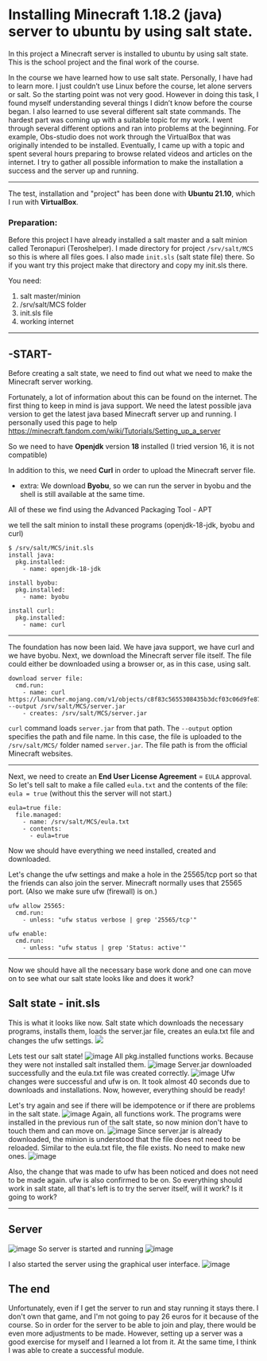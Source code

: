 # Installing Minecraft 1.18.2 (java) server to ubuntu by using salt state.

In this project a Minecraft server is installed to ubuntu by using salt state. This is the school project and the final work of the course.

In the course we have learned how to use salt state. Personally, I have had to learn more. I just couldn’t use Linux before the course, let alone servers or salt.
So the starting point was not very good. However in doing this task, I found myself understanding several things I didn’t know before the course began. I also learned to use several different salt state commands. The hardest part was coming up with a suitable topic for my work. I went through several different options and ran into problems at the beginning. For example, Obs-studio does not work through the VirtualBox that was originally intended to be installed. Eventually, I came up with a topic and spent several hours preparing to browse related videos and articles on the internet. I try to gather all possible information to make the installation a success and the server up and running.

----------

The test, installation and "project" has been done with **Ubuntu 21.10**, which I run with **VirtualBox**.

### Preparation: 
Before this project I have already installed a salt master and a salt minion called Teronapuri (Teroshelper).
I made directory for project `/srv/salt/MCS` so this is where all files goes. I also made `init.sls` (salt state file) there. So if you want try this project make that directory and copy my init.sls there. 

You need:
1. salt master/minion
2. /srv/salt/MCS folder
3. init.sls file
4. working internet

---------------

## -START-
Before creating a salt state, we need to find out what we need to make the Minecraft server working. 

Fortunately, a lot of information about this can be found on the internet. The first thing to keep in mind is java support. We need the latest possible java version to get the latest java based Minecraft server up and running. I personally used this page to help https://minecraft.fandom.com/wiki/Tutorials/Setting_up_a_server

So we need to have **Openjdk** version **18** installed (I tried version 16, it is not compatible)

In addition to this, we need **Curl** in order to upload the Minecraft server file.

+ extra: We download **Byobu**, so we can run the server in byobu and the shell is still available at the same time.

All of these we find using the Advanced Packaging Tool - APT

we tell the salt minion to install these programs (openjdk-18-jdk, byobu and curl)
```
$ /srv/salt/MCS/init.sls
install java:
  pkg.installed:
    - name: openjdk-18-jdk
     
install byobu:
  pkg.installed: 
    - name: byobu
     
install curl:
  pkg.installed:
    - name: curl
```

-----------------------

The foundation has now been laid. We have java support, we have curl and we have byobu. Next, we download the Minecraft server file itself. The file could either be downloaded using a browser or, as in this case, using salt.

```
download server file: 
  cmd.run:
    - name: curl https://launcher.mojang.com/v1/objects/c8f83c5655308435b3dcf03c06d9fe8740a77469/server.jar --output /srv/salt/MCS/server.jar
    - creates: /srv/salt/MCS/server.jar
```
`curl` command loads `server.jar` from that path. The `--output` option specifies the path and file name. In this case, the file is uploaded to the `/srv/salt/MCS/` folder named `server.jar`. The file path is from the official Minecraft websites.

-------------------------
Next, we need to create an **End User License Agreement** = `EULA` approval. So let's tell salt to make a file called `eula.txt` and the contents of the file: `eula = true` (without this the server will not start.)

```
eula=true file:
  file.managed:
    - name: /srv/salt/MCS/eula.txt
    - contents: 
      - eula=true
```
Now we should have everything we need installed, created and downloaded. 

Let's change the ufw settings and make a hole in the 25565/tcp port so that the friends can also join the server. Minecraft normally uses that 25565 port. (Also we make sure ufw (firewall) is on.)

```
ufw allow 25565:
  cmd.run:
    - unless: "ufw status verbose | grep '25565/tcp'"

ufw enable:
  cmd.run:
    - unless: "ufw status | grep 'Status: active'"
```

---------------------

Now we should have all the necessary base work done and one can move on to see what our salt state looks like and does it work?


## Salt state - init.sls
This is what it looks like now. Salt state which downloads the necessary programs, installs them, loads the server.jar file, creates an eula.txt file and changes the ufw settings.
![](https://cdn.discordapp.com/attachments/784040982043295814/975466582316834946/unknown.png)







Lets test our salt state! 
![image](/.attachments/af06dd37017a1131bd1f54d41abd0770994bf9e7.png)
All pkg.installed functions works. Because they were not installed salt installed them.
![image](/.attachments/bef879f12705f3c2090ffd1f099ce3143f5ecb3c.png)
Server.jar downloaded successfully and the eula.txt file was created correctly.
![image](/.attachments/efeecc2256e8d47178085fd588e45deb303e8927.png)
Ufw changes were successful and ufw is on. It took almost 40 seconds due to downloads and installations. Now, however, everything should be ready!

Let's try again and see if there will be idempotence or if there are problems in the salt state.
![image](/.attachments/309b973ea42ed2383fe92a2edc7000aad309099c.png)
Again, all functions work. The programs were installed in the previous run of the salt state, so now minion don't have to touch them and can move on.
![image](/.attachments/5c6642cc5d657372bea7a8bd65390a927dc5272c.png)
Since server.jar is already downloaded, the minion is understood that the file does not need to be reloaded. Similar to the eula.txt file, the file exists. No need to make new ones.
![image](/.attachments/e9d6ba7458f76c0dbeba2dc507e1e81596366a1a.png)
  
Also, the change that was made to ufw has been noticed and does not need to be made again. ufw is also confirmed to be on. 
So everything should work in salt state, all that's left is to try the server itself, will it work? Is it going to work?

-------------

## Server
![image](/.attachments/fd259946c462d40e9d02d34b769ae043e6265453.png)
So server is started and running
![image](/.attachments/f2e50820311da67f3ef7e961e799b4f283cc47ab.png)


I also started the server using the graphical user interface.
![image](/.attachments/32733eef6fbf816859c526f22ff52b94288776e8.png)

## The end

Unfortunately, even if I get the server to run and stay running it stays there. I don't own that game, and I'm not going to pay 26 euros for it because of the course. So in order for the server to be able to join and play, there would be even more adjustments to be made. However, setting up a server was a good exercise for myself and I learned a lot from it. At the same time, I think I was able to create a successful module.